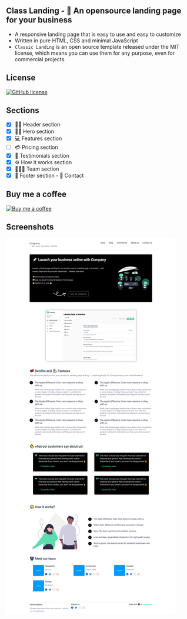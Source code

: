 ## Class Landing - 🚀 An opensource landing page for your business
- A responsive landing page that is easy to use and easy to customize
- Written in pure HTML, CSS and minimal JavaScript
- `Classic Landing` is an open source template released under the MIT license, which means you can use them for any purpose, even for commercial projects.

## License
[![GitHub license](https://img.shields.io/badge/license-MIT-blue.svg)](https://raw.githubusercontent.com/git-kamesh/classic-landing/main/LICENSE)

## Sections
- [x] 🧕🏻 Header section 
- [x] 🦸‍♀️ Hero section
- [x] 💻 Features section
- [ ] 💳 Pricing section
- [x] 💖 Testimonials section
- [x] ⚙️ How it works section
- [x] 👷🏻‍♂️ Team section
- [x] 📍 Footer section - 📱 Contact

## Buy me a coffee
[![Buy me a coffee](https://img.shields.io/badge/☕-Buy%20me%20a%20coffee-brown)](https://gumroad.com/l/ePmeE)

## Screenshots
[![Full page screenshot](https://raw.githubusercontent.com/git-kamesh/classic-landing/main/screenshot.png)](https://raw.githubusercontent.com/git-kamesh/classic-landing/main/screenshot.png)
